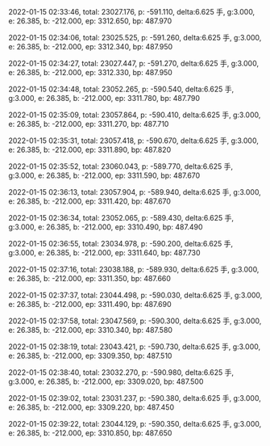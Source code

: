 2022-01-15 02:33:46, total: 23027.176, p: -591.110, delta:6.625 手, g:3.000, e: 26.385, b: -212.000, ep: 3312.650, bp: 487.970

2022-01-15 02:34:06, total: 23025.525, p: -591.260, delta:6.625 手, g:3.000, e: 26.385, b: -212.000, ep: 3312.340, bp: 487.950

2022-01-15 02:34:27, total: 23027.447, p: -591.270, delta:6.625 手, g:3.000, e: 26.385, b: -212.000, ep: 3312.330, bp: 487.950

2022-01-15 02:34:48, total: 23052.265, p: -590.540, delta:6.625 手, g:3.000, e: 26.385, b: -212.000, ep: 3311.780, bp: 487.790

2022-01-15 02:35:09, total: 23057.864, p: -590.410, delta:6.625 手, g:3.000, e: 26.385, b: -212.000, ep: 3311.270, bp: 487.710

2022-01-15 02:35:31, total: 23057.418, p: -590.670, delta:6.625 手, g:3.000, e: 26.385, b: -212.000, ep: 3311.890, bp: 487.820

2022-01-15 02:35:52, total: 23060.043, p: -589.770, delta:6.625 手, g:3.000, e: 26.385, b: -212.000, ep: 3311.590, bp: 487.670

2022-01-15 02:36:13, total: 23057.904, p: -589.940, delta:6.625 手, g:3.000, e: 26.385, b: -212.000, ep: 3311.420, bp: 487.670

2022-01-15 02:36:34, total: 23052.065, p: -589.430, delta:6.625 手, g:3.000, e: 26.385, b: -212.000, ep: 3310.490, bp: 487.490

2022-01-15 02:36:55, total: 23034.978, p: -590.200, delta:6.625 手, g:3.000, e: 26.385, b: -212.000, ep: 3311.640, bp: 487.730

2022-01-15 02:37:16, total: 23038.188, p: -589.930, delta:6.625 手, g:3.000, e: 26.385, b: -212.000, ep: 3311.350, bp: 487.660

2022-01-15 02:37:37, total: 23044.498, p: -590.030, delta:6.625 手, g:3.000, e: 26.385, b: -212.000, ep: 3311.490, bp: 487.690

2022-01-15 02:37:58, total: 23047.569, p: -590.300, delta:6.625 手, g:3.000, e: 26.385, b: -212.000, ep: 3310.340, bp: 487.580

2022-01-15 02:38:19, total: 23043.421, p: -590.730, delta:6.625 手, g:3.000, e: 26.385, b: -212.000, ep: 3309.350, bp: 487.510

2022-01-15 02:38:40, total: 23032.270, p: -590.980, delta:6.625 手, g:3.000, e: 26.385, b: -212.000, ep: 3309.020, bp: 487.500

2022-01-15 02:39:02, total: 23031.237, p: -590.380, delta:6.625 手, g:3.000, e: 26.385, b: -212.000, ep: 3309.220, bp: 487.450

2022-01-15 02:39:22, total: 23044.129, p: -590.350, delta:6.625 手, g:3.000, e: 26.385, b: -212.000, ep: 3310.850, bp: 487.650